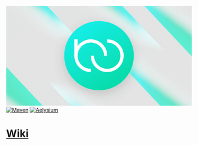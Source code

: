![Aelysium Wordmark Image](https://github.com/Aelysium-Group/.github/blob/main/images/RustyConnector-banner-50_27.png?raw=true)
[![Maven](https://github.com/Aelysium-Group/rusty-connector-source/actions/workflows/maven.yml/badge.svg?branch=main)](https://github.com/Aelysium-Group/rusty-connector-source/actions/workflows/maven.yml)
[![Aelysium](https://badgen.net/discord/members/jAZkAXf7zT)](https://discord.gg/jAZkAXf7zT)
# [Wiki](https://github.com/Aelysium-Group/rusty-connector/wiki)
